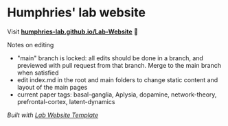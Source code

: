 
# Humphries' lab website

Visit **[humphries-lab.github.io/Lab-Website](https://humphries-lab.github.io/Lab-Website)** 🚀

Notes on editing
- "main" branch is locked: all edits should be done in a branch, and previewed with pull request from that branch. Merge to the main branch when satisfied
- edit index.md in the root and main folders to change static content and layout of the main pages
- current paper tags: basal-ganglia, Aplysia, dopamine, network-theory, prefrontal-cortex, latent-dynamics

_Built with [Lab Website Template](https://greene-lab.gitbook.io/lab-website-template-docs)_
